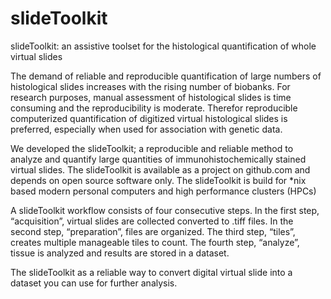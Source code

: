 slideToolkit
============

slideToolkit: an assistive toolset for the histological quantification
of whole virtual slides

The demand of reliable and reproducible quantification of large numbers
of histological slides increases with the rising number of biobanks. For
research purposes, manual assessment of histological slides is time
consuming and the reproducibility is moderate. Therefor reproducible
computerized quantification of digitized virtual histological slides is
preferred, especially when used for association with genetic data.

We developed the slideToolkit; a reproducible and reliable method to
analyze and quantify large quantities of immunohistochemically stained
virtual slides. The slideToolkit is available as a project on github.com
and depends on open source software only. The slideToolkit is build for
*nix based modern personal computers and high performance clusters
(HPCs)

A slideToolkit workflow consists of four consecutive steps. In the first
step, “acquisition”, virtual slides are collected converted to .tiff
files. In the second step, “preparation”, files are organized. The third
step, “tiles”, creates multiple manageable tiles to count. The fourth
step, “analyze”, tissue is analyzed and results are stored in a dataset.

The slideToolkit as a reliable way to convert digital virtual slide into
a dataset you can use for further analysis.
